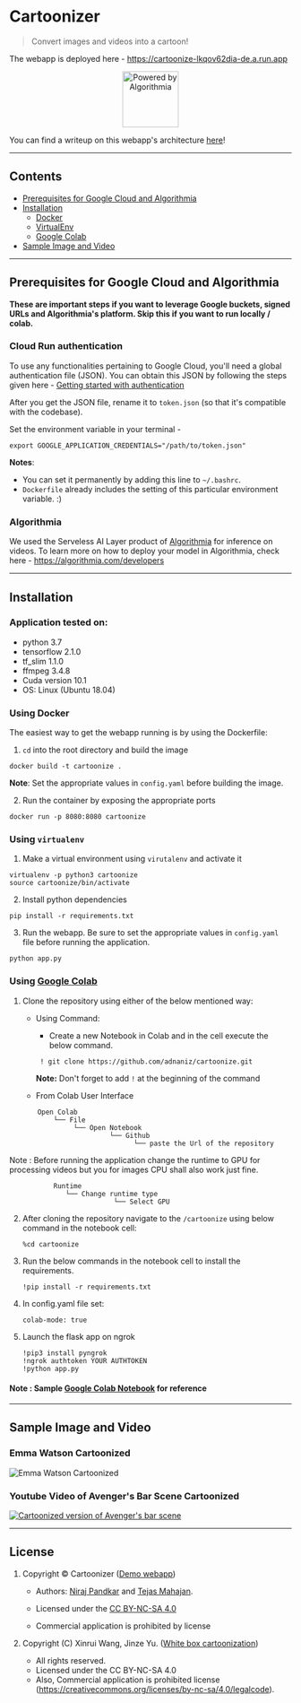 # Cartoonizer

> Convert images and videos into a cartoon!

The webapp is deployed here - https://cartoonize-lkqov62dia-de.a.run.app
<div style="text-align:center"><img height="100" alt="Powered by Algorithmia" style="border-width:0" src="static/sample_images/algorithmia.jpeg" /></div>

You can find a writeup on this webapp's architecture [here](https://medium.com/@Niraj_pandkar/how-we-built-an-inexpensive-scalable-architecture-to-cartoonize-the-world-8610050f90a0)!

---

## Contents

- [Prerequisites for Google Cloud and Algorithmia](#prerequisites-for-google-cloud-and-algorithmia)
- [Installation](#installation)
  - [Docker](#using-docker)
  - [VirtualEnv](#using-virtualenv)
  - [Google Colab](#using-google-colab)
- [Sample Image and Video](#sample-image-and-video)

---

## Prerequisites for Google Cloud and Algorithmia

**These are important steps if you want to leverage Google buckets, signed URLs and Algorithmia's platform. Skip this if you want to run locally / colab.**

### Cloud Run authentication
To use any functionalities pertaining to Google Cloud, you'll need a global authentication file (JSON). You can obtain this JSON by following the steps given here - [Getting started with authentication](https://cloud.google.com/docs/authentication/getting-started)

After you get the JSON file, rename it to `token.json` (so that it's compatible with the codebase). 

Set the environment variable in your terminal -
```
export GOOGLE_APPLICATION_CREDENTIALS="/path/to/token.json"
```
**Notes**:
- You can set it permanently by adding this line to `~/.bashrc`.
- `Dockerfile` already includes the setting of this particular environment variable. :)


### Algorithmia
We used the Serveless AI Layer product of [Algorithmia](https://algorithmia.com/serverless-ai-layer) for inference on videos.
To learn more on how to deploy your model in Algorithmia, check here - https://algorithmia.com/developers

---

## Installation

### Application tested on:

- python 3.7
- tensorflow 2.1.0 
- tf_slim 1.1.0
- ffmpeg 3.4.8
- Cuda version 10.1
- OS: Linux (Ubuntu 18.04)

### Using Docker

The easiest way to get the webapp running is by using the Dockerfile:

1. `cd` into the root directory and build the image
```
docker build -t cartoonize .
```
**Note**: Set the appropriate values in `config.yaml` before building the image.

2. Run the container by exposing the appropriate ports
```
docker run -p 8080:8080 cartoonize
```


### Using `virtualenv`

1. Make a virtual environment using `virutalenv` and activate it
```
virtualenv -p python3 cartoonize
source cartoonize/bin/activate
```
2. Install python dependencies
```
pip install -r requirements.txt
```
3. Run the webapp. Be sure to set the appropriate values in `config.yaml` file before running the application.
```
python app.py
```

### Using [Google Colab](https://colab.research.google.com/drive/1oDhMEVMcsRbe7bt-2A7cDsx44KQpQwuB?usp=sharing)
1. Clone the repository using either of the below mentioned way:
   - Using Command:
        - Create a new Notebook in Colab and in the cell execute the below command.  
        
        ```
         ! git clone https://github.com/adnaniz/cartoonize.git
        ```
        **Note:** Don't forget to add `!` at the beginning of the command
        
    - From Colab User Interface
 ```
        Open Colab
            └── File
                 └── Open Notebook
                          └── Github
                                └── paste the Url of the repository
 ```
 Note :  Before running the application change the runtime to GPU for processing videos but you for images CPU shall also work just fine.
 ```
            Runtime
               └── Change runtime type
                           └── Select GPU
 ```
2. After cloning the repository navigate to the `/cartoonize` using below command in the notebook cell:

   ```
   %cd cartoonize
   ```
3. Run the below commands in the notebook cell to install the requirements. 

   ```
   !pip install -r requirements.txt
   ```


4. In config.yaml file set: 

   ``` 
   colab-mode: true 
   ``` 
   
5. Launch the flask app on ngrok

   ```
   !pip3 install pyngrok
   !ngrok authtoken YOUR AUTHTOKEN
   !python app.py
   ```

#### Note : Sample [Google Colab Notebook](https://colab.research.google.com/drive/1oDhMEVMcsRbe7bt-2A7cDsx44KQpQwuB?usp=sharing) for reference

---

## Sample Image and Video

### Emma Watson Cartoonized
<img alt="Emma Watson Cartoonized" style="border-width:0" src="static/sample_images/twitter_image.png" />

### Youtube Video of Avenger's Bar Scene Cartoonized
[![Cartoonized version of Avenger's bar scene](http://img.youtube.com/vi/GqduSLcmhto/0.jpg)](http://www.youtube.com/watch?v=GqduSLcmhto "AVENGERS BAR SCENE [Cartoonized Version]")

---

## License

1. Copyright © Cartoonizer ([Demo webapp](https://cartoonize-lkqov62dia-de.a.run.app/))

    - Authors: [Niraj Pandkar](https://twitter.com/Niraj_pandkar) and [Tejas Mahajan](https://twitter.com/tjdevWorks).

    - Licensed under the [CC BY-NC-SA 4.0](https://creativecommons.org/licenses/by-nc-sa/4.0/legalcode) 
    - Commercial application is prohibited by license


2. Copyright (C) Xinrui Wang, Jinze Yu. ([White box cartoonization](https://github.com/SystemErrorWang/White-box-Cartoonization))
    - All rights reserved. 
    - Licensed under the CC BY-NC-SA 4.0 
    - Also, Commercial application is prohibited license (https://creativecommons.org/licenses/by-nc-sa/4.0/legalcode).
